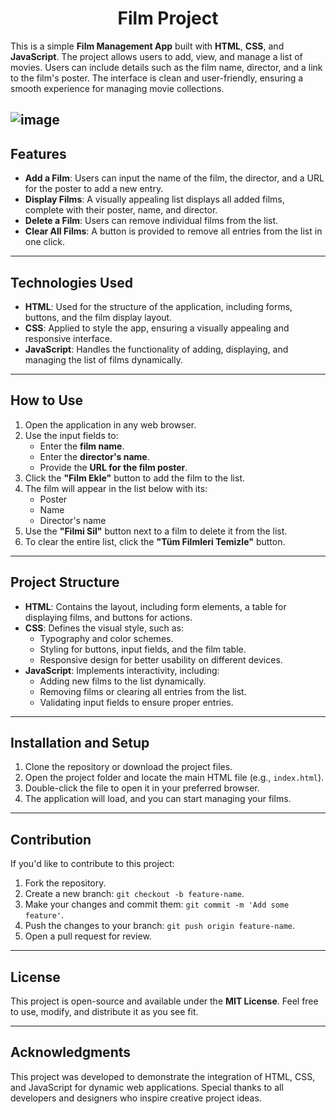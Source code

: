 <h1 align="center">Film Project</h1>

This is a simple **Film Management App** built with **HTML**, **CSS**, and **JavaScript**. The project allows users to add, view, and manage a list of movies. Users can include details such as the film name, director, and a link to the film's poster. The interface is clean and user-friendly, ensuring a smooth experience for managing movie collections.

![image](https://github.com/user-attachments/assets/0814d0ea-ef83-405c-bb80-44c6f7b356de)
---

## Features

- **Add a Film**: Users can input the name of the film, the director, and a URL for the poster to add a new entry.
- **Display Films**: A visually appealing list displays all added films, complete with their poster, name, and director.
- **Delete a Film**: Users can remove individual films from the list.
- **Clear All Films**: A button is provided to remove all entries from the list in one click.

---

## Technologies Used

- **HTML**: Used for the structure of the application, including forms, buttons, and the film display layout.
- **CSS**: Applied to style the app, ensuring a visually appealing and responsive interface.
- **JavaScript**: Handles the functionality of adding, displaying, and managing the list of films dynamically.

---

## How to Use

1. Open the application in any web browser.
2. Use the input fields to:
   - Enter the **film name**.
   - Enter the **director's name**.
   - Provide the **URL for the film poster**.
3. Click the **"Film Ekle"** button to add the film to the list.
4. The film will appear in the list below with its:
   - Poster
   - Name
   - Director's name
5. Use the **"Filmi Sil"** button next to a film to delete it from the list.
6. To clear the entire list, click the **"Tüm Filmleri Temizle"** button.

---

## Project Structure

- **HTML**: Contains the layout, including form elements, a table for displaying films, and buttons for actions.
- **CSS**: Defines the visual style, such as:
  - Typography and color schemes.
  - Styling for buttons, input fields, and the film table.
  - Responsive design for better usability on different devices.
- **JavaScript**: Implements interactivity, including:
  - Adding new films to the list dynamically.
  - Removing films or clearing all entries from the list.
  - Validating input fields to ensure proper entries.

---

## Installation and Setup

1. Clone the repository or download the project files.
2. Open the project folder and locate the main HTML file (e.g., `index.html`).
3. Double-click the file to open it in your preferred browser.
4. The application will load, and you can start managing your films.

---

## Contribution

If you'd like to contribute to this project:

1. Fork the repository.
2. Create a new branch: `git checkout -b feature-name`.
3. Make your changes and commit them: `git commit -m 'Add some feature'`.
4. Push the changes to your branch: `git push origin feature-name`.
5. Open a pull request for review.

---

## License

This project is open-source and available under the **MIT License**. Feel free to use, modify, and distribute it as you see fit.

---

## Acknowledgments

This project was developed to demonstrate the integration of HTML, CSS, and JavaScript for dynamic web applications. Special thanks to all developers and designers who inspire creative project ideas.
